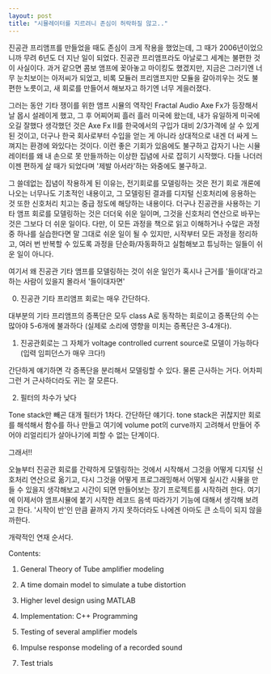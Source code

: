 ```yaml
---
layout: post
title: "시뮬레이터를 지르려니 존심이 허락하질 않고.."
---
```



진공관 프리앰프를 만들었을 때도 존심이 크게 작용을 했었는데, 그 때가 2006년이었으니까 무려 6년도 더 지난 일이 되었다. 진공관 프리앰프라도 아날로그 세계는 불편한 것이 사실이다. 과거 같으면 콤보 앰프에 꽂아놓고 마이킹도 했겠지만, 지금은 그러기엔 너무 눈치보이는 아저씨가 되었고, 비록 모듈러 프리앰프지만 모듈을 갈아끼우는 것도 불편한 노릇이고, 새 회로를 만들어서 해보자고 하기엔 너무 게을러졌다. 




그러는 동안 기타 쟁이를 위한 앰프 시뮬의 역작인 Fractal Audio Axe Fx가 등장해서 날 몹시 설레이게 했고, 그 후 어찌어찌 흘러 흘러 미국에 왔는데, 내가 유일하게 미국에 오길 잘했다 생각했던 것은 Axe Fx II를 한국에서의 구입가 대비 2/3가격에 살 수 있게 된 것이고, 더구나 한국 회사로부터 수입을 얻는 게 아니라 상대적으로 내겐 더 싸게 느껴지는 환경에 와있다는 것이다. 이런 좋은 기회가 있음에도 불구하고 갑자기 나는 시뮬레이터를 왜 내 손으로 못 만들까하는 이상한 집념에 사로 잡히기 시작했다. 다들 나더러 이젠 편하게 살 때가 되었다며 '제발 아서라'하는 와중에도 불구하고.




그 쓸데없는 집념이 작용하게 된 이유는, 전기회로를 모델링하는 것은 전기 회로 개론에 나오는 너무나도 기초적인 내용이고, 그 모델링된 결과를 디지털 신호처리에 응용하는 것 또한 신호처리 치고는 중급 정도에 해당하는 내용이다. 더구나 진공관을 사용하는 기타 앰프 회로를 모델링하는 것은 더더욱 쉬운 일이며, 그것을 신호처리 연산으로 바꾸는 것은 그보다 더 쉬운 일이다. 다만, 이 모든 과정을 책으로 읽고 이해하거나 수많은 과정 중 하나를 실습한다면 말 그대로 쉬운 일이 될 수 있지만, 시작부터 모든 과정을 정리하고, 여러 번 반복할 수 있도록 과정을 단순화/자동화하고 실험해보고 튜닝하는 일들이 쉬운 일이 아니다.




여기서 왜 진공관 기타 앰프를 모델링하는 것이 쉬운 일인가 혹시나 근거를 '들이대'라고 하는 사람이 있을지 몰라서 '들이대자면'




0) 진공관 기타 프리앰프 회로는 매우 간단하다.




대부분의 기타 프리앰프의 증폭단은 모두 class A로 동작하는 회로이고 증폭단의 수는 많아야 5-6개에 불과하다 (실제로 소리에 영향을 미치는 증폭단은 3-4개다).




1) 진공관회로는 그 자체가 voltage controlled current source로 모델이 가능하다 (입력 임피던스가 매우 크다!)




간단하게 얘기하면 각 증폭단을 분리해서 모델링할 수 있다. 물론 근사하는 거다. 어차피 그런 거 근사하더라도 귀는 잘 모른다.




2) 필터의 차수가 낮다




Tone stack만 빼곤 대개 필터가 1차다. 간단하단 얘기다. tone stack은 귀찮지만 회로를 해석해서 함수를 하나 만들고 여기에 volume pot의 curve까지 고려해서 만들어 주어야 리얼리티가 살아나기에 피할 수 없는 단계이다.




그래서!!




오늘부터 진공관 회로를 간략하게 모델링하는 것에서 시작해서 그것을 어떻게 디지털 신호처리 연산으로 옮기고, 다시 그것을 어떻게 프로그래밍해서 어떻게 실시간 시뮬을 만들 수 있을지 생각해보고 시간이 되면 만들어보는 장기 프로젝트를 시작하려 한다. 여기에 이제서야 앰프시뮬에 붙기 시작한 레코드 음색 따라가기 기능에 대해서 생각해 보려고 한다. '시작이 반'인 만큼 끝까지 가지 못하더라도 나에겐 아마도 큰 소득이 되지 않을까한다.




개략적인 연재 순서다.






Contents:




1) General Theory of Tube amplifier modeling

2) A time domain model to simulate a tube distortion

3) Higher level design using MATLAB

4) Implementation: C++ Programming

5) Testing of several amplifier models

6) Impulse response modeling of a recorded sound

7) Test trials










